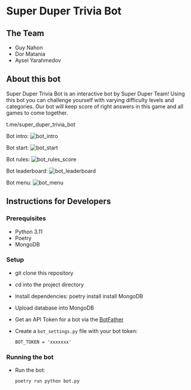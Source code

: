 # Super Duper Trivia Bot

## The Team
- Guy Nahon
- Dor Matania
- Aysel Yarahmedov

## About this bot

Super Duper Trivia Bot is an interactive bot by Super Duper Team!
Using this bot you can challenge yourself with varying difficulty levels and categories.
Our bot will keep score of right answers in this game and all games to come together.

t.me/super_duper_trivia_bot

Bot intro:
![bot_intro](https://github.com/grurniClasses/telegram-bot-hackathon-superduperteam/assets/143611810/ba922ffe-b324-4cb4-94d8-2c93c8fd2077)

Bot start:
![bot_start](https://github.com/grurniClasses/telegram-bot-hackathon-superduperteam/assets/143611810/5163cac9-5144-4b8c-aebd-ad18cc0732a5)

Bot rules:
![bot_rules_score](https://github.com/grurniClasses/telegram-bot-hackathon-superduperteam/assets/143611810/ab486c41-0425-4081-b555-58d313111d69)

Bot leaderboard:
![bot_leaderboard](https://github.com/grurniClasses/telegram-bot-hackathon-superduperteam/assets/143611810/36f3f056-ce2a-4a34-a386-16cf8ca444fa)

Bot menu:
![bot_menu](https://github.com/grurniClasses/telegram-bot-hackathon-superduperteam/assets/143611810/a83ff261-de38-4a61-862a-4cc46a833ba9)



## Instructions for Developers 
### Prerequisites
- Python 3.11
- Poetry
- MongoDB

### Setup
- git clone this repository 
- cd into the project directory
- Install dependencies:
      poetry install
      install MongoDB
- Upload database into MongoDB


- Get an API Token for a bot via the [BotFather](https://telegram.me/BotFather)
- Create a `bot_settings.py` file with your bot token:

      BOT_TOKEN = 'xxxxxxx'

### Running the bot        
- Run the bot:

      poetry run python bot.py

